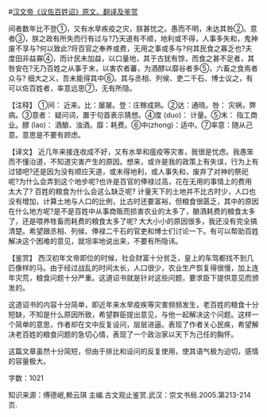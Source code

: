 #[汉文帝《议佐百姓诏》原文、翻译及鉴赏](https://www.vrrw.net/wx/14065.html)

间者数年比不登①，又有水旱疾疫之灾，朕甚忧之。愚而不明，未达其咎②。意者③，朕之政有所失而行有过与?乃天道有不顺，地利或不得，人事多失和，鬼神废不享与?何以致此?将百官之奉养或费，无用之事或多与?何其民食之寡乏也?夫度田非益寡④，而计民未加益，以口量地，其于古犹有馀，而食之甚不足者，其咎安在?无乃百姓之从事于末，以害农者蕃，为酒醪以靡谷者多⑤，六畜之食焉者众与? 细大之义，吾未能得其中⑥。其与丞相、列侯、吏二千石、博士议之，有可以佐百姓者，率意远思⑦，无有所隐。

【注释】 ①间： 近来。比：屡屡。登：庄稼成熟。②达：通晓。咎： 灾祸，弊病。③意者： 疑问词，置于句首表示猜想。④度 (duo)： 计量。⑤末： 指工商业。醪 (lao)： 酒酿、浊酒。靡：耗费。⑥中(zhong)：适中。⑦率意：随从己意。意思是不要有顾虑。



【译文】 近几年来接连收成不好，又有水旱和瘟疫等灾害，我很是忧虑。我愚笨而不懂治道，不知道灾害产生的原因。想来，或许是我的政策上有失误，行为上有过错吧?还是因为没有顺应天道，或未得地利，或人事失和，废弃了对神的祭祀呢?为什么会弄到这个地步呢?也许是百官的俸禄过高，花在无用的事情上的费用太大了? 百姓的粮食为什么会这么缺乏呢? 计量天下的土地并不比古时少，人口也没有增加，计算土地与人口的比例，比古时还要富裕，但粮食很匮乏，其中的原因在什么地方呢?是不是百姓中从事商贩而损害农业的太多了，酿酒耗费的粮食太多了，还是喂养牲畜而耗费的粮食太多了呢? 大大小小的原因很多，我还没有完全搞清楚。希望跟丞相、列侯、俸禄二千石的官吏和博士们讨论一下。有可以帮助百姓解决这个困难的意见，就坦率地说出来，不要有所隐讳。

【鉴赏】 西汉初年文帝即位的时候，社会财富十分贫乏，皇上的车驾都找不到几匹像样的马。由于经过战乱的时间太长，人口很少，农业生产恢复得很慢，加上连年灾荒，粮食问题十分严重。这道诏书就是针对这些问题，要求臣下提供意见而颁发的。

这道诏书的内容十分简单，即近年来水旱疫疾等灾害频频发生，老百姓的粮食十分短缺，不知是什么原因所致，希望群臣提出意见，与他一起解决这个问题。这样一个简单的意思，作者却在文中反复设问，层层进逼。表现了作者关心民疾，希望解决老百姓的粮食问题的急切心情，表现了一个政治家以天下为己任的胸怀。

这篇文章虽然十分简短，但由于排比和设问的反复使用，使其语气极为迫切，感情的容量极大。

字数：1021

知识来源：傅德岷,赖云琪 主编.古文观止鉴赏.武汉：崇文书局.2005.第213-214页.

